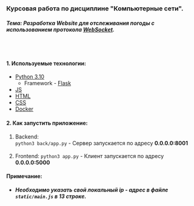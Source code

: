 ### Курсовая работа по дисциплине "Компьютерные сети".

#### *Тема: Разработка Website для отслеживания погоды с использованием протокола [WebSocket](https://ru.wikipedia.org/wiki/WebSocket).*
<br></br>
#### 1. **Используемые технологии:**
- [Python 3.10](https://ru.wikipedia.org/wiki/Python)
    - Framework - [Flask](https://ru.wikipedia.org/wiki/Flask_(%D0%B2%D0%B5%D0%B1-%D1%84%D1%80%D0%B5%D0%B9%D0%BC%D0%B2%D0%BE%D1%80%D0%BA))
- [JS](https://ru.wikipedia.org/wiki/JavaScript)
- [HTML](https://ru.wikipedia.org/wiki/Html)
- [CSS](https://ru.wikipedia.org/wiki/CSS)
- [Docker](https://ru.wikipedia.org/wiki/Docker)



#### 2. Как запустить приложение:
  1. Backend:<br>
    `python3 back/app.py` - Сервер запускается по адресу **0.0.0.0:8001**
  <br><br>
  2. Frontend:
    `python3 app.py` - Клиент запускается по адресу **0.0.0.0:5000**
    
#### Примечание: 
- ***Необходимо указать свой локальный ip - адрес в файле `static/main.js` в 13 строке.***